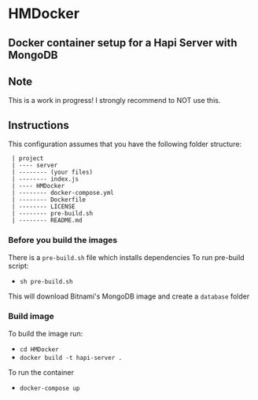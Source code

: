# HMDocker

## Docker container setup for a Hapi Server with MongoDB

## Note
This is a work in progress! I strongly recommend to NOT use this.


## Instructions
This configuration assumes that you have the following folder structure:

```
 | project
 | ---- server
 | -------- (your files)
 | -------- index.js
 | ---- HMDocker
 | -------- docker-compose.yml
 | -------- Dockerfile
 | -------- LICENSE
 | -------- pre-build.sh
 | -------- README.md
```
### Before you build the images
There is a `pre-build.sh` file which installs dependencies
To run pre-build script:
- `sh pre-build.sh`

This will download Bitnami's MongoDB image and create a `database` folder

### Build image

To build the image run:  
- `cd HMDocker`  
- `docker build -t hapi-server .  `

To run the container
- `docker-compose up`






